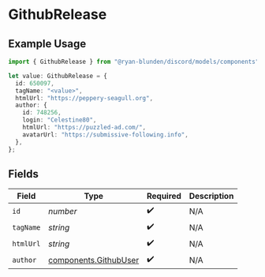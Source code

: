 # GithubRelease

## Example Usage

```typescript
import { GithubRelease } from "@ryan-blunden/discord/models/components";

let value: GithubRelease = {
  id: 650097,
  tagName: "<value>",
  htmlUrl: "https://peppery-seagull.org",
  author: {
    id: 748256,
    login: "Celestine80",
    htmlUrl: "https://puzzled-ad.com/",
    avatarUrl: "https://submissive-following.info",
  },
};
```

## Fields

| Field                                                          | Type                                                           | Required                                                       | Description                                                    |
| -------------------------------------------------------------- | -------------------------------------------------------------- | -------------------------------------------------------------- | -------------------------------------------------------------- |
| `id`                                                           | *number*                                                       | :heavy_check_mark:                                             | N/A                                                            |
| `tagName`                                                      | *string*                                                       | :heavy_check_mark:                                             | N/A                                                            |
| `htmlUrl`                                                      | *string*                                                       | :heavy_check_mark:                                             | N/A                                                            |
| `author`                                                       | [components.GithubUser](../../models/components/githubuser.md) | :heavy_check_mark:                                             | N/A                                                            |